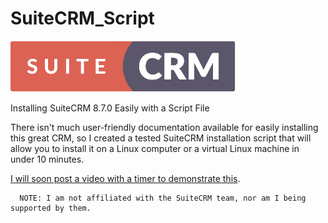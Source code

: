 # SuiteCRM_Script

![alt text](/logo_x2.png)

Installing SuiteCRM 8.7.0 Easily with a Script File

There isn't much user-friendly documentation available for easily installing this great CRM, so I created a tested SuiteCRM installation script that will allow you to install it on a Linux computer or a virtual Linux machine in under 10 minutes.

[I will soon post a video with a timer to demonstrate this](https://youtu.be/eycqCChZ8nI).

      NOTE: I am not affiliated with the SuiteCRM team, nor am I being supported by them.
